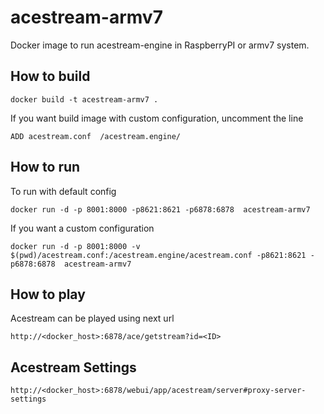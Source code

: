 # acestream-armv7
Docker image to run acestream-engine in RaspberryPI or armv7 system.

## How to build
```
docker build -t acestream-armv7 .
```
If you want build image with custom configuration, uncomment the line 
```
ADD acestream.conf  /acestream.engine/
```


## How to run
To run with default config
```
docker run -d -p 8001:8000 -p8621:8621 -p6878:6878  acestream-armv7
```
If you want a custom configuration
```
docker run -d -p 8001:8000 -v $(pwd)/acestream.conf:/acestream.engine/acestream.conf -p8621:8621 -p6878:6878  acestream-armv7
```

## How to play
Acestream can be played using next url
```
http://<docker_host>:6878/ace/getstream?id=<ID>
```

## Acestream Settings
```
http://<docker_host>:6878/webui/app/acestream/server#proxy-server-settings
```
